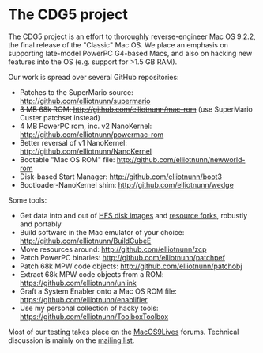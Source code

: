 # The CDG5 project

The CDG5 project is an effort to thoroughly reverse-engineer Mac OS 9.2.2, the final release of the "Classic" Mac OS. We place an emphasis on supporting late-model PowerPC G4-based Macs, and also on hacking new features into the OS (e.g. support for >1.5 GB RAM).

Our work is spread over several GitHub repositories:

- Patches to the SuperMario source: <http://github.com/elliotnunn/supermario>
- ~~3 MB 68k ROM: <http://github.com/elliotnunn/mac-rom>~~ (use SuperMario Custer patchset instead)
- 4 MB PowerPC rom, inc. v2 NanoKernel: <http://github.com/elliotnunn/powermac-rom>
- Better reversal of v1 NanoKernel: <http://github.com/elliotnunn/NanoKernel>
- Bootable "Mac OS ROM" file: <http://github.com/elliotnunn/newworld-rom>
- Disk-based Start Manager: <http://github.com/elliotnunn/boot3>
- Bootloader-NanoKernel shim: <http://github.com/elliotnunn/wedge>

Some tools:

- Get data into and out of [HFS disk images](https://pypi.org/project/machfs) and [resource forks](https://pypi.org/project/macresources), robustly and portably
- Build software in the Mac emulator of your choice: http://github.com/elliotnunn/BuildCubeE
- Move resources around: <http://github.com/elliotnunn/zcp>
- Patch PowerPC binaries: <http://github.com/elliotnunn/patchpef>
- Patch 68k MPW code objects: <http://github.com/elliotnunn/patchobj>
- Extract 68k MPW code objects from a ROM: <https://github.com/elliotnunn/unlink>
- Graft a System Enabler onto a Mac OS ROM file: <https://github.com/elliotnunn/enablifier>
- Use my personal collection of hacky tools: <https://github.com/elliotnunn/ToolboxToolbox>

Most of our testing takes place on the [MacOS9Lives](http://macos9lives.com) forums. Technical discussion is mainly on the [mailing list](https://lists.ucc.gu.uwa.edu.au/mailman/listinfo/cdg5).
